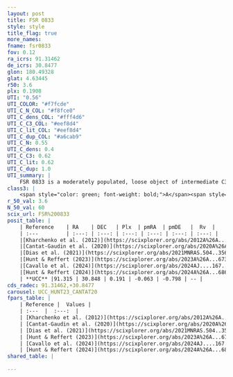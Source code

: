 ```yaml
---
layout: post
title: FSR 0833
style: style
title_flag: true
more_names: 
fname: fsr0833
fov: 0.12
ra_icrs: 91.31462
de_icrs: 30.8477
glon: 180.49328
glat: 4.63445
r50: 3.6
plx: 0.1908
UTI: "0.56"
UTI_COLOR: "#f7fcde"
UTI_C_N_COL: "#f8fce0"
UTI_C_dens_COL: "#fff4d6"
UTI_C_C3_COL: "#eef8d4"
UTI_C_lit_COL: "#eef8d4"
UTI_C_dup_COL: "#a6cab9"
UTI_C_N: 0.55
UTI_C_dens: 0.4
UTI_C_C3: 0.62
UTI_C_lit: 0.62
UTI_C_dup: 1.0
UTI_summary: |
    FSR 0833 is a moderately populated, loose object of intermediate C3 quality. It is moderately studied in the literature.
class3: |
    <span style="color: green; font-weight: bold;">A</span><span style="color: red; font-weight: bold;">C</span>
r_50_val: 3.6
N_50_val: 60
scix_url: FSR%200833
posit_table: |
    | Reference    | RA    | DEC   | Plx  | pmRA  | pmDE   |  Rv  |
    | :---         | :---: | :---: | :---: | :---: | :---: | :---: |
    |[Kharchenko et al. (2012)](https://scixplorer.org/abs/2012A%26A...543A.156K) | 91.35 | 30.793 | -- | -0.43 | -4.15 | -- |
    |[Cantat-Gaudin et al. (2020)](https://scixplorer.org/abs/2020A%26A...640A...1C) | 91.32 | 30.827 | 0.186 | -0.036 | -0.807 | -- |
    |[Dias et al. (2021)](https://scixplorer.org/abs/2021MNRAS.504..356D) | 91.334 | 30.828 | 0.189 | -0.06 | -0.814 | -- |
    |[Hunt & Reffert (2023)](https://scixplorer.org/abs/2023A%26A...673A.114H) | 91.315 | 30.803 | 0.198 | -0.067 | -0.796 | -- |
    |[Cavallo et al. (2024)](https://scixplorer.org/abs/2024AJ....167...12C) | 91.333 | 30.85 | 0.199 | -- | -- | -- |
    |[Hunt & Reffert (2024)](https://scixplorer.org/abs/2024A%26A...686A..42H) | 91.315 | 30.803 | 0.198 | -0.067 | -0.796 | -- |
    | **UCC** |91.315 | 30.848 | 0.191 | -0.063 | -0.798 | -- | 
cds_radec: 91.31462,+30.8477
carousel: UCC_HUNT23_CANTAT20
fpars_table: |
    | Reference |  Values |
    | :---  |  :---:  |
    | [Kharchenko et al. (2012)](https://scixplorer.org/abs/2012A%26A...543A.156K) | `e_bv=0.625, distance=2088, log_age=9.1` |
    | [Cantat-Gaudin et al. (2020)](https://scixplorer.org/abs/2020A%26A...640A...1C) | `AVNN=1.36, DMNN=13.42, AgeNN=7.22` |
    | [Dias et al. (2021)](https://scixplorer.org/abs/2021MNRAS.504..356D) | `Av=1.552, Dist=2874, logage=7.693, [Fe/H]=-0.172` |
    | [Hunt & Reffert (2023)](https://scixplorer.org/abs/2023A%26A...673A.114H) | `AV50=1.828, diffAV50=1.326, MOD50=13.195, logAge50=7.223` |
    | [Cavallo et al. (2024)](https://scixplorer.org/abs/2024AJ....167...12C) | `AV50=1.58, dMod50=12.36, logAge50=7.73, [Fe/H]50=-0.2` |
    | [Hunt & Reffert (2024)](https://scixplorer.org/abs/2024A%26A...686A..42H) | `MassJ=433.708` |
shared_table: |
    
---
```

